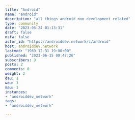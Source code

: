 ```yaml
---
title: "Android" 
name: "android"
description: "all things android non development related"
type: community
date: "2023-06-24 01:13:31"
draft: false
nsfw: false
actor_id: "https://androiddev.network/c/android"
host: androiddev.network
lastmod: "1969-12-31 19:00:00"
published: "2023-06-15 00:47:26"
subscribers: 9
posts: 2
comments: 0
weight: 2
dau: 1
wau: 1
mau: 1
instances:
- "androiddev_network"
tags: 
- "androiddev_network"

---
```

